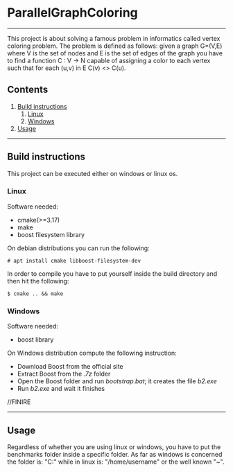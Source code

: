 # ParallelGraphColoring

---

This project is about solving a famous problem in informatics called vertex coloring problem.
The problem is defined as follows: given a graph G=(V,E) where V is the set of nodes and E is the set
of edges of the graph you have to find a function C
: V &#8594; N capable of assigning a color to each vertex
such that for each (u,v) in E C(v) <> C(u).

## Contents

1. [Build instructions](#building)
   1. [Linux](#linux_build)
   2. [Windows](#windows_build)
2. [Usage](#usage)
---
## Build instructions <a name="building"></a>
This project can be executed either on windows or linux os.


### Linux

Software needed:
- cmake(>=3.17)
- make
- boost filesystem library

On debian distributions you can run the following:

```
# apt install cmake libboost-filesystem-dev
```

In order to compile you have to put yourself inside the 
build directory and then hit the following:

```
$ cmake .. && make
```
### Windows

Software needed:
- boost library

On Windows distribution compute the following instruction:
- Download Boost from the official site
- Extract Boost from the *.7z* folder
- Open the Boost folder and run *bootstrap.bat*; it creates the file *b2.exe*
- Run *b2.exe* and wait it finishes

//FINIRE




---

## Usage <a name="usage"></a>

Regardless of whether you are using linux or windows, you have to put the
benchmarks folder inside a specific folder.
As far as windows is concerned 
the folder is: "C:" while in linux is: "/home/username" or
the well known "~".

